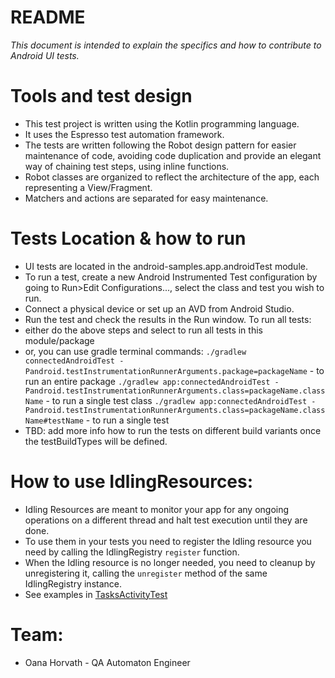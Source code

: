 # README
_This document is intended to explain the specifics and how to contribute to Android UI tests._

# Tools and test design
* This test project is written using the Kotlin programming language.
* It uses the Espresso test automation framework.
* The tests are written following the Robot design pattern for easier maintenance of code, avoiding code duplication and provide an elegant way of chaining test steps, using inline functions.
* Robot classes are organized to reflect the architecture of the app, each representing a View/Fragment.
* Matchers and actions are separated for easy maintenance.

# Tests Location & how to run
* UI tests are located in the android-samples.app.androidTest module.
* To run a test, create a new Android Instrumented Test configuration by going to Run>Edit Configurations..., select the class and test you wish to run.
* Connect a physical device or set up an AVD from Android Studio.
* Run the test and check the results in the Run window.
To run all tests:
* either do the above steps and select to run all tests in this module/package
* or, you can use gradle terminal commands:
  `./gradlew connectedAndroidTest -Pandroid.testInstrumentationRunnerArguments.package=packageName` - to run an entire package
  `./gradlew app:connectedAndroidTest -Pandroid.testInstrumentationRunnerArguments.class=packageName.className` - to run a single test class 
  `./gradlew app:connectedAndroidTest -Pandroid.testInstrumentationRunnerArguments.class=packageName.className#testName` - to run a single test  
* TBD: add more info how to run the tests on different build variants once the testBuildTypes will be defined.

# How to use IdlingResources:
* Idling Resources are meant to monitor your app for any ongoing operations on a different thread and halt test execution until they are done.
* To use them in your tests you need to register the Idling resource you need by calling the IdlingRegistry `register` function.
* When the Idling resource is no longer needed, you need to cleanup by unregistering it, calling the `unregister` method of the same IdlingRegistry instance.
* See examples in [TasksActivityTest](https://github.com/sv-ohorvath/architecture-samples/blob/master/app/src/androidTestMock/java/com/example/android/architecture/blueprints/todoapp/tasks/TasksActivityTest.kt#L62)

# Team:
* Oana Horvath - QA Automaton Engineer